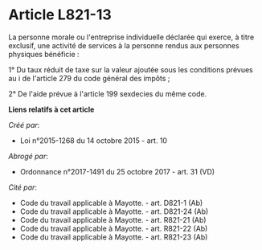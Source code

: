 # Article L821-13

La personne morale ou l'entreprise individuelle déclarée qui exerce, à titre exclusif, une activité de services à la personne
rendus aux personnes physiques bénéficie : 

1° Du taux réduit de taxe sur la valeur ajoutée sous les conditions prévues au i de l'article 279 du code général des
impôts ; 

2° De l'aide prévue à l'article 199 sexdecies du même code.

**Liens relatifs à cet article**

_Créé par_:

  - Loi n°2015-1268 du 14 octobre 2015 - art. 10

_Abrogé par_:

  - Ordonnance n°2017-1491 du 25 octobre 2017 - art. 31 (VD)

_Cité par_:

  - Code du travail applicable à Mayotte. - art. D821-1 (Ab)
  - Code du travail applicable à Mayotte. - art. D821-24 (Ab)
  - Code du travail applicable à Mayotte. - art. R821-21 (Ab)
  - Code du travail applicable à Mayotte. - art. R821-22 (Ab)
  - Code du travail applicable à Mayotte. - art. R821-23 (Ab)
